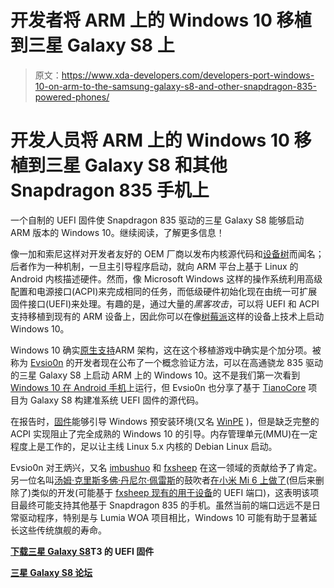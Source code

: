 # 开发者将 ARM 上的 Windows 10 移植到三星 Galaxy S8 上

> 原文：<https://www.xda-developers.com/developers-port-windows-10-on-arm-to-the-samsung-galaxy-s8-and-other-snapdragon-835-powered-phones/>

# 开发人员将 ARM 上的 Windows 10 移植到三星 Galaxy S8 和其他 Snapdragon 835 手机上

一个自制的 UEFI 固件使 Snapdragon 835 驱动的三星 Galaxy S8 能够启动 ARM 版本的 Windows 10。继续阅读，了解更多信息！

像一加和索尼这样对开发者友好的 OEM 厂商以发布内核源代码和[设备树](https://www.xda-developers.com/xperia-10-xperia-10-plus-open-devices-program/)而闻名；后者作为一种机制，一旦主引导程序启动，就向 ARM 平台上基于 Linux 的 Android 内核描述硬件。然而，像 Microsoft Windows 这样的操作系统利用高级配置和电源接口(ACPI)来完成相同的任务，而低级硬件初始化现在由统一可扩展固件接口(UEFI)来处理。有趣的是，通过大量的*黑客攻击*，可以将 UEFI 和 ACPI 支持移植到现有的 ARM 设备上，因此你可以在像[树莓派](https://www.xda-developers.com/raspberry-pi-4-upgraded-cpu-4gb-of-ram-dual-4k-displays/)这样的设备上技术上启动 Windows 10。

Windows 10 确实[原生支持](https://www.xda-developers.com/microsoft-qualcomm-and-intel-the-windows-10-arm-dustup/)ARM 架构，这在这个移植游戏中确实是个加分项。被称为 [Evsio0n](https://github.com/Evsio0n) 的开发者现在公布了一个概念验证方法，可以在高通骁龙 835 驱动的三星 Galaxy S8 上启动 ARM 上的 Windows 10。这不是我们第一次看到 [Windows 10 在 Android 手机](https://www.xda-developers.com/windows-10-arm-oneplus-6t/)上运行，但 Evsio0n 也分享了基于 [TianoCore](https://www.tianocore.org/) 项目为 Galaxy S8 构建准系统 UEFI 固件的源代码。

在报告时，[固件](https://github.com/Evsio0n/edk2sdm)能够引导 Windows 预安装环境(又名 [WinPE](https://docs.microsoft.com/en-us/windows-hardware/manufacture/desktop/winpe-intro) )，但是缺乏完整的 ACPI 实现阻止了完全成熟的 Windows 10 的引导。内存管理单元(MMU)在一定程度上是工作的，足以让主线 Linux 5.x 内核的 Debian Linux 启动。

Evsio0n 对王炳兴，又名 [imbushuo](https://github.com/imbushuo) 和 [fxsheep](https://github.com/fxsheep) 在这一领域的贡献给予了肯定。另一位名叫[汤姆·克里斯多佛·丹尼尔·佩雷斯](https://github.com/tomchrisdperez)的鼓吹者[在小米 Mi 6 上做了](https://twitter.com/tomchrisdperez/status/1249265248860684289)(但后来删除了)类似的开发(可能基于 [fxsheep 现有的用于设备](https://github.com/fxsheep/edk2-sagit)的 UEFI 端口)，这表明该项目最终可能支持其他基于 Snapdragon 835 的手机。虽然当前的端口远远不是日常驱动程序，特别是与 Lumia WOA 项目相比，Windows 10 可能有助于显著延长这些传统旗舰的寿命。

**[下载三星 Galaxy S8](https://github.com/Evsio0n/edk2sdm/releases)T3 的 UEFI 固件**

**[三星 Galaxy S8 论坛](https://forum.xda-developers.com/galaxy-s8)**